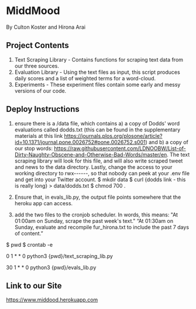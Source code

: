 # MiddMood
By Culton Koster and Hirona Arai


## Project Contents
1. Text Scraping Library - Contains functions for scraping text data from our three sources.
2. Evaluation Library - Using the text files as input, this script produces daily scores and a list of weighted terms for a word-cloud.
3. Experiments - These experiment files contain some early and messy versions of our code.


## Deploy Instructions
1. ensure there is a /data file, which contains a) a copy of Dodds' word evaluations called dodds.txt (this can be found in the supplementary materials at this link https://journals.plos.org/plosone/article?id=10.1371/journal.pone.0026752#pone.0026752.s001) and b) a copy of our stop words: https://raw.githubusercontent.com/LDNOOBW/List-of-Dirty-Naughty-Obscene-and-Otherwise-Bad-Words/master/en. The text scraping library will look for this file, and will also write scraped tweet and news to the data directory. Lastly, change the access to your working directory to rwx------, so that nobody can peek at your .env file and get into your Twitter account.
$ mkdir data
$ curl {dodds link - this is really long} > data/dodds.txt
$ chmod 700 .

2. Ensure that, in evals_lib.py, the output file points somewhere that the heroku app can access.

3. add the two files to the cronjob scheduler. In words, this means:
"At 01:00am on Sunday, scrape the past week's text."
“At 01:30am on Sunday, evaluate and recompile fur_hirona.txt to include the past 7 days of content.”

$ pwd
$ crontab -e

0 1 * * 0 python3 {pwd}/text_scraping_lib.py


30 1 * * 0 python3 {pwd}/evals_lib.py


## Link to our Site
https://www.middood.herokuapp.com

